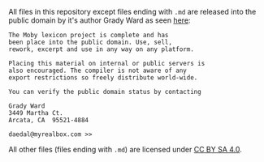 All files in this repository except files ending with `.md` are released into the public domain by it's author Grady Ward as seen [here](https://web.archive.org/web/20171130051121/http://icon.shef.ac.uk/Moby/):
```
The Moby lexicon project is complete and has
been place into the public domain. Use, sell,
rework, excerpt and use in any way on any platform.

Placing this material on internal or public servers is
also encouraged. The compiler is not aware of any
export restrictions so freely distribute world-wide.

You can verify the public domain status by contacting

Grady Ward
3449 Martha Ct.
Arcata, CA  95521-4884

daedal@myrealbox.com >>
```
All other files (files ending with `.md`) are licensed under [CC BY SA 4.0](http://creativecommons.org/licenses/by/4.0/).
